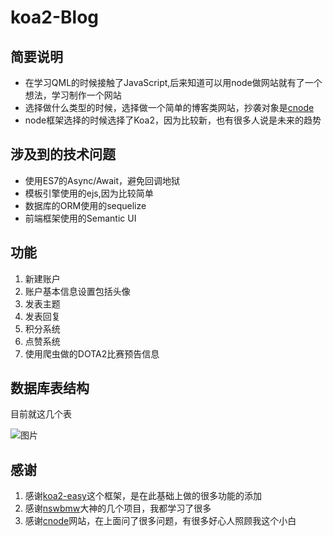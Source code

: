 # koa2-Blog
## 简要说明
- 在学习QML的时候接触了JavaScript,后来知道可以用node做网站就有了一个想法，学习制作一个网站
- 选择做什么类型的时候，选择做一个简单的博客类网站，抄袭对象是[cnode](https://cnodejs.org/)
- node框架选择的时候选择了Koa2，因为比较新，也有很多人说是未来的趋势

## 涉及到的技术问题
- 使用ES7的Async/Await，避免回调地狱
- 模板引擎使用的ejs,因为比较简单
- 数据库的ORM使用的sequelize
- 前端框架使用的Semantic UI

## 功能
1. 新建账户
2. 账户基本信息设置包括头像
3. 发表主题
4. 发表回复
5. 积分系统
6. 点赞系统
7. 使用爬虫做的DOTA2比赛预告信息

## 数据库表结构
目前就这几个表

![图片](https://cdn.rawgit.com/hezhongfeng/Koa2-Blog/master/images/DB.svg)

## 感谢
1. 感谢[koa2-easy](https://github.com/Lxxyx/koa2-easy)这个框架，是在此基础上做的很多功能的添加
2. 感谢[nswbmw](https://github.com/nswbmw)大神的几个项目，我都学习了很多
3. 感谢[cnode](https://cnodejs.org/)网站，在上面问了很多问题，有很多好心人照顾我这个小白